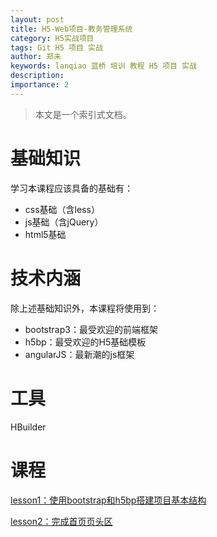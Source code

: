 ```yaml
---
layout: post
title: H5-Web项目-教务管理系统
category: H5实战项目
tags: Git H5 项目 实战
author: 郑未
keywords: lanqiao 蓝桥 培训 教程 H5 项目 实战
description:
importance: 2
---
```


> 本文是一个索引式文档。

# 基础知识

学习本课程应该具备的基础有：

- css基础（含less）
- js基础（含jQuery）
- html5基础

# 技术内涵

除上述基础知识外，本课程将使用到：

- bootstrap3：最受欢迎的前端框架
- h5bp：最受欢迎的H5基础模板
- angularJS：最新潮的js框架

# 工具
HBuilder

# 课程
[lesson1：使用bootstrap和h5bp搭建项目基本结构](/h5-web-eduAdmin/h5-web-eduAdmin-lession1)

[lesson2：完成首页页头区](/h5-web-eduAdmin/h5-web-eduAdmin-lesson2)